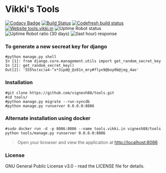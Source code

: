 # Vikki's Tools
[![Codacy Badge](https://api.codacy.com/project/badge/Grade/62d245757a5d4a8e97b2174dc9a56406)](https://app.codacy.com/manual/vignesh88/tools?utm_source=github.com&utm_medium=referral&utm_content=vignesh88/tools&utm_campaign=Badge_Grade_Dashboard)
[![Build Status](https://travis-ci.org/vignesh88/Tools.svg?branch=master)](https://travis-ci.org/vignesh88/Tools)
[![Codefresh build status]( https://g.codefresh.io/api/badges/pipeline/vikki/Vikki's%20tools%2FVikki's%20tools?key=eyJhbGciOiJIUzI1NiJ9.NWVjMGU3ZTU2MTllYjZmNTYxYTRjYWIy.fSVMhnKfcSepXilVqCA1AY7vocNQ6s3Xkm-pSKB4zt4&type=cf-1)]( https%3A%2F%2Fg.codefresh.io%2Fpipelines%2FVikki's%20tools%2Fbuilds%3Ffilter%3Dtrigger%3Abuild~Build%3Bpipeline%3A5ec0ed5b1350575c3a125e3f~Vikki's%20tools)
[![Website tools.vikki.in](https://img.shields.io/website-up-down-green-red/https/tools.vikki.in.svg)](https://tools.vikki.in)
![Uptime Robot status](https://img.shields.io/uptimerobot/status/m784955377-01831883b9c483057e013bf9)
![Uptime Robot ratio (30 days)](https://badgen.net/uptime-robot/month/m784955377-01831883b9c483057e013bf9)
![(last hour) response](https://badgen.net/uptime-robot/response/m784955377-01831883b9c483057e013bf9)

### To generate a new secreat key for django
```
#python manage.py shell
In [1]: from django.core.management.utils import get_random_secret_key
In [2]: get_random_secret_key()
Out[2]: '555%s(xc)a4-^x*3ipd@_@z81n_mry#flyx9@boy0b@jeg_4ao'

```
### Installation
```
#git clone https://github.com/vignesh88/tools.git
#cd tools/
#python manage.py migrate --run-syncdb
#python manage.py runserver 0.0.0.0:8086
```

### Alternate installation using docker
```
#sudo docker run -d -p 8086:8086 --name tools.vikki.in vignesh88/tools python tools/manage.py runserver 0.0.0.0:8086
```
> Open your browser and view the application at [http://localhost:8086](http://localhost:8086)

### License
GNU General Public License v3.0 - read the LICENSE file for details.